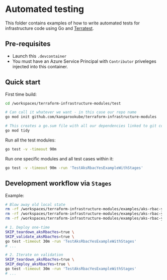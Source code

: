 # Automated testing

This folder contains examples of how to write automated tests for infrastructure code using Go and
[Terratest](https://terratest.gruntwork.io/).

## Pre-requisites

* Launch this `.devcontainer`
* You must have an Azure Service Principal with `Contributor` priveleges injected into this container.

## Quick start

First time build:
```bash
cd /workspaces/terraform-infrastructure-modules/test

# Can call it whatever we want - in this case our repo name
go mod init github.com/kangarookube/terraform-infrastructure-modules

# This creates a go.sum file with all our dependencies linked to git commits, and cleans up ones not required
go mod tidy
```

Run all the test modules:

```bash
go test -v -timeout 90m
```

Run one specific modules and all test cases within it:

```bash
go test -v -timeout 90m -run 'TestAksRbacYesExampleWithStages'
```

## Development workflow via `Stages`

Example:
```bash
# Blow away old local state
rm -rf /workspaces/terraform-infrastructure-modules/examples/aks-rbac-yes/.terraform
rm -rf /workspaces/terraform-infrastructure-modules/examples/aks-rbac-yes/.test-data
rm -rf /workspaces/terraform-infrastructure-modules/examples/aks-rbac-yes/.terraform.lock.hcl

# 1. Deploy one-time
SKIP_teardown_aksRbacYes=true \
SKIP_validate_aksRbacYes=true \
go test -timeout 30m -run 'TestAksRbacYesExampleWithStages'
# ...

# 2. Iterate on validation
SKIP_teardown_aksRbacYes=true \
SKIP_deploy_aksRbacYes=true \
go test -timeout 30m -run 'TestAksRbacYesExampleWithStages'
# ...
```